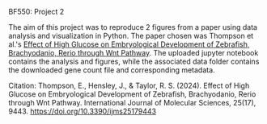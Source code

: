 BF550: Project 2

The aim of this project was to reproduce 2 figures from a paper using data analysis and visualization in Python. The paper chosen was Thompson et al.'s [Effect of High Glucose on Embryological Development of Zebrafish, Brachyodanio, Rerio through Wnt Pathway](https://doi.org/10.3390/ijms25179443).
The uploaded jupyter notebook contains the analysis and figures, while the associated data folder contains the downloaded gene count file and corresponding metadata.

Citation: Thompson, E., Hensley, J., & Taylor, R. S. (2024). Effect of High Glucose on Embryological Development of Zebrafish, Brachyodanio, Rerio through Wnt Pathway. International Journal of Molecular Sciences, 25(17), 9443. https://doi.org/10.3390/ijms25179443 
